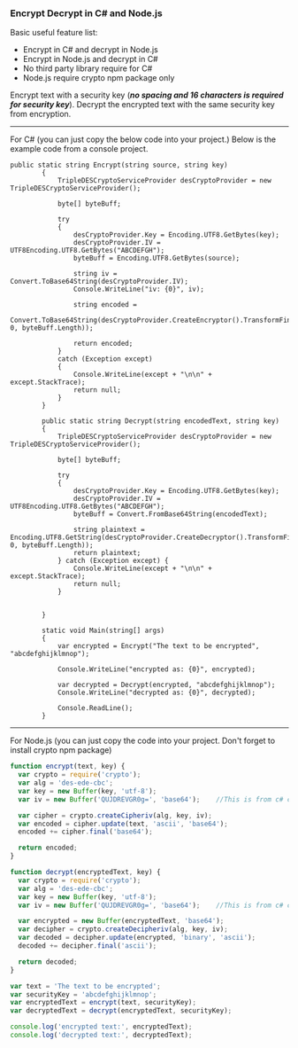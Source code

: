 ### Encrypt Decrypt in C# and Node.js

Basic useful feature list:

 * Encrypt in C# and decrypt in Node.js
 * Encrypt in Node.js and decrypt in C#
 * No third party library require for C#
 * Node.js require crypto npm package only

Encrypt text with a security key (***no spacing and 16 characters is required for security key***). Decrypt the encrypted text with the same security key from encryption.

--------------
For C# (you can just copy the below code into your project.)
Below is the example code from a console project.

```
public static string Encrypt(string source, string key)
        {
            TripleDESCryptoServiceProvider desCryptoProvider = new TripleDESCryptoServiceProvider();

            byte[] byteBuff;

            try
            {
                desCryptoProvider.Key = Encoding.UTF8.GetBytes(key);
                desCryptoProvider.IV = UTF8Encoding.UTF8.GetBytes("ABCDEFGH");
                byteBuff = Encoding.UTF8.GetBytes(source);

                string iv = Convert.ToBase64String(desCryptoProvider.IV);
                Console.WriteLine("iv: {0}", iv);

                string encoded =
                    Convert.ToBase64String(desCryptoProvider.CreateEncryptor().TransformFinalBlock(byteBuff, 0, byteBuff.Length));

                return encoded;
            }
            catch (Exception except)
            {
                Console.WriteLine(except + "\n\n" + except.StackTrace);
                return null;
            }            
        }

        public static string Decrypt(string encodedText, string key)
        {
            TripleDESCryptoServiceProvider desCryptoProvider = new TripleDESCryptoServiceProvider();

            byte[] byteBuff;

            try
            {
                desCryptoProvider.Key = Encoding.UTF8.GetBytes(key);
                desCryptoProvider.IV = UTF8Encoding.UTF8.GetBytes("ABCDEFGH");
                byteBuff = Convert.FromBase64String(encodedText);

                string plaintext = Encoding.UTF8.GetString(desCryptoProvider.CreateDecryptor().TransformFinalBlock(byteBuff, 0, byteBuff.Length));
                return plaintext;
            } catch (Exception except) {
                Console.WriteLine(except + "\n\n" + except.StackTrace);
                return null;
            }


        }

        static void Main(string[] args)
        {
            var encrypted = Encrypt("The text to be encrypted", "abcdefghijklmnop");

            Console.WriteLine("encrypted as: {0}", encrypted);

            var decrypted = Decrypt(encrypted, "abcdefghijklmnop");
            Console.WriteLine("decrypted as: {0}", decrypted);

            Console.ReadLine();
        }
```
-------------

For Node.js (you can just copy the code into your project. Don't forget to install crypto npm package)

```js
function encrypt(text, key) {
  var crypto = require('crypto');
  var alg = 'des-ede-cbc';
  var key = new Buffer(key, 'utf-8');
  var iv = new Buffer('QUJDREVGR0g=', 'base64');    //This is from c# cipher iv

  var cipher = crypto.createCipheriv(alg, key, iv);
  var encoded = cipher.update(text, 'ascii', 'base64');
  encoded += cipher.final('base64');

  return encoded;
}

function decrypt(encryptedText, key) {
  var crypto = require('crypto');
  var alg = 'des-ede-cbc';
  var key = new Buffer(key, 'utf-8');
  var iv = new Buffer('QUJDREVGR0g=', 'base64');    //This is from c# cipher iv

  var encrypted = new Buffer(encryptedText, 'base64');
  var decipher = crypto.createDecipheriv(alg, key, iv);
  var decoded = decipher.update(encrypted, 'binary', 'ascii');
  decoded += decipher.final('ascii');

  return decoded;
}

var text = 'The text to be encrypted';
var securityKey = 'abcdefghijklmnop';
var encryptedText = encrypt(text, securityKey);
var decryptedText = decrypt(encryptedText, securityKey);

console.log('encrypted text:', encryptedText);
console.log('decrypted text:', decryptedText);

```
